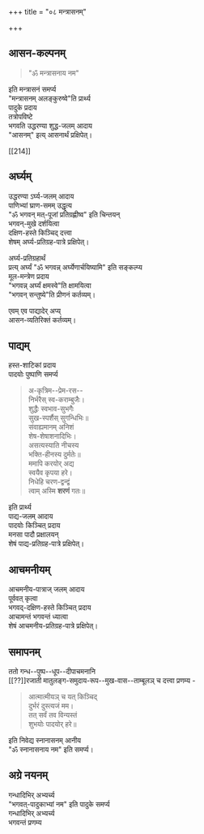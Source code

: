 +++
title = "०८ मन्त्रासनम्"

+++
## आसन-कल्पनम्
> "ॐ मन्त्रासनाय नम" 

इति मन्त्रासनं समर्प्य  
"मन्त्रासनम् अलङ्कुरुष्वे"ति प्रार्थ्य  
पादुके प्रदाय  
तत्रोपविष्टे  
भगवति उद्धरण्या शुद्ध-जलम् आदाय  
"आसनम्" इत्य् आसनार्थं प्रक्षिपेत्। 

[[214]]

## अर्घ्यम्
उद्धरण्या ऽर्घ्य-जलम् आदाय  
पाणिभ्यां घ्राण-समम् उद्धृत्य  
"ॐ भगवन् मत्-पूजां प्रतिग्रह्णीष्व" इति चिन्तयन्  
भगवन्-मुखे दर्शयित्वा  
दक्षिण-हस्ते किञ्चिद् दत्त्वा  
शेषम् अर्घ्य-प्रतिग्रह-पात्रे प्रक्षिपेत्। 

अर्घ्य-प्रतिग्रहार्थं  
प्रत्य् अर्घ्यं "ॐ भगवन्न् अर्घ्येणार्चयिष्यामि" इति सङ्कल्प्य  
मूल-मन्त्रेण प्रदाय  
"भगवन्न् अर्घ्यं क्षमस्वे"ति क्षामयित्वा  
"भगवन् सन्तुष्ये"ति प्रीणनं कर्तव्यम्।  

एवम् एव पाद्यादेर् अप्य्  
आसन-व्यतिरिक्तं कर्तव्यम्।  

## पाद्यम्
हस्त-शाटिकां प्रदाय  
पादयोः पुष्पाणि समर्प्य  

> अ-कृत्रिम--प्रेम-रस--  
निर्भरैस् स्व-कराम्बुजैः।  
शुद्धैः स्वभाव-सुभगैः  
सुख-स्पर्शैस् सुगन्धिभिः॥  
संवाह्यमानम् अनिशं  
शेष-शेषाशनादिभिः।  
असत्यस्याति नीचस्य  
भक्ति-हीनस्य दुर्मतेः॥  
ममापि करयोर् अद्य  
स्वयैव कृपया हरे।  
निधेहि चरण-द्वन्द्वं  
त्वाम् अस्मि **शरणं** गतः॥ 

इति प्रार्थ्य  
पाद्य-जलम् आदाय  
पादयोः किञ्चित् प्रदाय  
मनसा पादौ प्रक्षालयन्  
शेषं पाद्य-प्रतिग्रह-पात्रे प्रक्षिपेत्। 

## आचमनीयम्
आचमनीय-पात्राज् जलम् आदाय  
पूर्ववत् कृत्वा  
भगवद्-दक्षिण-हस्ते किञ्चित् प्रदाय  
आचामन्तं भगवन्तं ध्यात्वा  
शेषं आचमनीय-प्रतिग्रह-पात्रे प्रक्षिपेत्। 

## समापनम्
ततो गन्ध--पुष्प--धूप--दीपाचमनानि  
[[??]]रजाती मातुलङ्ग-समुदाय-रूप--मुख-वास--ताम्बूलञ् च दत्त्वा प्रणम्य - 

> आत्मात्मीयञ् च यत् किञ्चिद्  
दुर्भरं दुस्त्यजं मम।  
तत् सर्वं तव विन्यस्तं  
शुभयोः पादयोर् हरे॥ 

इति निवेद्य स्नानासनम् आनीय  
"ॐ स्नानासनाय नम" इति समर्प्य।  

## अग्रे नयनम्
गन्धादिभिर् अभ्यर्च्य  
"भगवत्-पादुकाभ्यां नम" इति पादुके समर्प्य  
गन्धादिभिर् अभ्यर्च्य  
भगवन्तं प्रणम्य  
